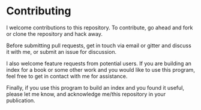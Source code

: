 # Contributing

I welcome contributions to this repository. To contribute, go ahead and fork or clone the repository and hack away. 

Before submitting pull requests, get in touch via email or gitter and discuss it with me, or submit an issue for discussion.

I also welcome feature requests from potential users. If you are building an index for a book or some other work and you would like to use this program, feel free to get in contact with me for assistance.

Finally, if you use this program to build an index and you found it useful, please let me know, and acknowledge me/this repository in your publication.
